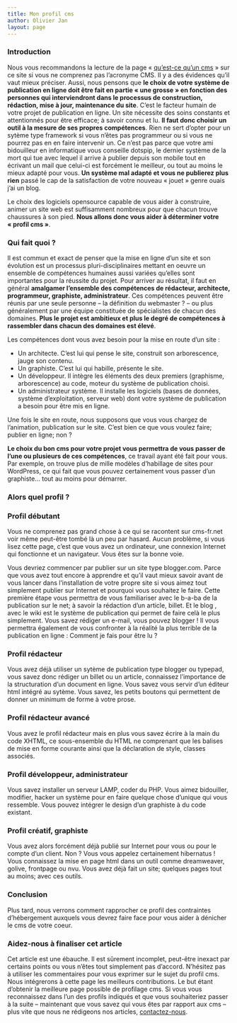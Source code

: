 ```yaml
---
title: Mon profil cms
author: Olivier Jan
layout: page
--- 
```


### Introduction

Nous vous recommandons la lecture de la page « [qu’est-ce qu’un cms][1] » sur ce site si vous ne comprenez pas l’acronyme CMS. Il y a des évidences qu’il vaut mieux préciser. Aussi, nous pensons que **le choix de votre système de publication en ligne doit être fait en partie « une grosse » en fonction des personnes qui interviendront dans le processus de construction, rédaction, mise à jour, maintenance du site**. C’est le facteur humain de votre projet de publication en ligne. Un site nécessite des soins constants et attentionnés pour être efficace; à savoir connu et lu. **Il faut donc choisir un outil à la mesure de ses propres compétences**. Rien ne sert d’opter pour un sytème type framework si vous n’êtes pas programmeur ou si vous ne pourrez pas en en faire intervenir un. Ce n’est pas parce que votre ami bidouilleur en informatique vous conseille dotspip, le dernier système de la mort qui tue avec lequel il arrive à publier depuis son mobile tout en écrivant un mail que celui-ci est forcément le meilleur, ou tout au moins le mieux adapté pour vous. **Un système mal adapté et vous ne publierez plus rien** passé le cap de la satisfaction de votre nouveau « jouet » genre ouais j’ai un blog.

 [1]: /doc/cms

Le choix des logiciels opensource capable de vous aider à construire, animer un site web est suffisamment nombreux pour que chacun trouve chaussures à son pied. **Nous allons donc vous aider à déterminer votre « profil cms »**.

### Qui fait quoi ?

Il est commun et exact de penser que la mise en ligne d’un site et son évolution est un processus pluri-disciplinaires mettant en oeuvre un ensemble de compétences humaines aussi variées qu’elles sont importantes pour la réussite du projet. Pour arriver au résultat, il faut en général **amalgamer l’ensemble des compétences de rédacteur, architecte, programmeur, graphiste, administrateur**. Ces compétences peuvent être réunis par une seule personne – la définition du webmaster ? – ou plus généralement par une équipe constituée de spécialistes de chacun des domaines. **Plus le projet est ambitieux et plus le degré de compétences à rassembler dans chacun des domaines est élevé**. 

Les compétences dont vous avez besoin pour la mise en route d’un site :

*   Un architecte. C’est lui qui pense le site, construit son arborescence, jauge son contenu.
*   Un graphiste. C’est lui qui habille, présente le site.
*   Un développeur. Il intègre les éléments des deux premiers (graphisme, arborescence) au code, moteur du système de publication choisi.
*   Un administrateur système. Il installe les logiciels (bases de données, système d’exploitation, serveur web) dont votre système de publication a besoin pour être mis en ligne.

Une fois le site en route, nous supposons que vous vous chargez de l’animation, publication sur le site. C’est bien ce que vous voulez faire; publier en ligne; non ?

**Le choix du bon cms pour votre projet vous permettra de vous passer de l’une ou plusieurs de ces compétences**, ce travail ayant été fait pour vous. Par exemple, on trouve plus de mille modèles d’habillage de sites pour WordPress, ce qui fait que vous pouvez certainement vous passer d’un graphiste… tout au moins pour démarrer.

### Alors quel profil ?

### Profil débutant

Vous ne comprenez pas grand chose à ce qui se racontent sur cms-fr.net voir même peut-être tombé là un peu par hasard. Aucun problème, si vous lisez cette page, c’est que vous avez un ordinateur, une connexion Internet qui fonctionne et un navigateur. Vous êtes sur la bonne voie.

Vous devriez commencer par publier sur un site type blogger.com. Parce que vous avez tout encore à apprendre et qu’il vaut mieux savoir avant de vous lancer dans l’installation de votre propre site si vous aimez tout simplement publier sur Internet et pourquoi vous souhaitez le faire. Cette première étape vous permettra de vous familiariser avec le b-a-ba de la publication sur le net; à savoir la rédaction d’un article, billet. Et le blog , avec le wiki est le système de publication qui permet de faire celà le plus simplement. Vous savez rédiger un e-mail, vous pouvez blogger ! Il vous permettra également de vous confronter à la réalité la plus terrible de la publication en ligne : Comment je fais pour être lu ?

### Profil rédacteur

Vous avez déjà utiliser un sytème de publication type blogger ou typepad, vous savez donc rédiger un billet ou un article, connaissez l’importance de la structuration d’un document en ligne. Vous savez vous servir d’un éditeur html intégré au sytème. Vous savez, les petits boutons qui permettent de donner un minimum de forme à votre prose.

### Profil rédacteur avancé

Vous avez le profil rédacteur mais en plus vous savez écrire à la main du code XHTML, ce sous-ensemble du HTML ne comprenant que les balises de mise en forme courante ainsi que la déclaration de style, classes associés.

### Profil développeur, administrateur

Vous savez installer un serveur LAMP, coder du PHP. Vous aimez bidouiller, modifier, hacker un système pour en faire quelque chose d’unique qui vous ressemble. Vous pouvez intégrer le design d’un graphiste à du code existant.

### Profil créatif, graphiste

Vous avez alors forcément déjà publié sur Internet pour vous ou pour le compte d’un client. Non ? Vous vous appelez certainement hibernatus ! Vous connaissez la mise en page html dans un outil comme dreamweaver, golive, frontpage ou nvu. Vous avez déjà fait un site; quelques pages tout au moins; avec ces outils.

### Conclusion

Plus tard, nous verrons comment rapprocher ce profil des contraintes d’hébergement auxquels vous devrez faire face pour vous aider à dénicher le cms de votre coeur.

### Aidez-nous à finaliser cet article

Cet article est une ébauche. Il est sûrement incomplet, peut-être inexact par certains points ou vous n’êtes tout simplement pas d’accord. N’hésitez pas à utiliser les commentaires pour vous exprimer sur le sujet du profil cms. Nous intégrerons à cette page les meilleurs contributions. Le but étant d’obtenir la meilleure page possible de profilage cms. Si vous vous reconnaissez dans l’un des profils indiqués et que vous souhaiteriez passer à la suite – maintenant que vous savez qui vous êtes par rapport aux cms – plus vite que nous ne rédigeons nos articles, [contactez-nous][2].

 [2]: /contact